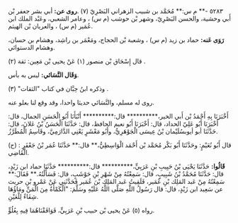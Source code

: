 ٥٢٨٣ -** م س:** مُحَمَّد بن شبيب الزهراني البَصْرِيّ (٧) .**روى عن:** أبي بشر جعفر بْن أَبي وحشية، والحسن البَصْرِيّ، وشهر بْن حوشب (م س) ، وعامر الشعبي، وعَبْد الملك ابن عُمَير (م س) ، والعريان بْن الهيثم.

**رَوَى عَنه:** حماد بن زيد (م س) ، وشعبة بْن الحجاج، ومَعْمَر بن راشِد، وهشام بن حسان، وهشام الدستوائي.

قال إِسْحَاق بْن منصور (١) عَنْ يحيى بْن مَعِين: ثقة (٢) .

**وَقَال النَّسَائي:** ليس به بأس.

وذكره ابنُ حِبَّان في كتاب "الثقات" (٣) .

روى له مسلم، والنَّسَائي حديثا واحدا، وقد وقع لنا بعلو عنه.

أَخْبَرَنَا بِهِ أَحْمَدُ بْن أَبي الخير،********** قال:********** أَنْبَأَنَا أَبُو الْحَسَنِ الجمال، قال: أَخْبَرَنَا أَبُو عَلِيّ الحداد، قال: أَخْبَرَنَا أَبُو نعيم الحافظ، قال: حَدَّثَنَا الْحَسَنُ بْنُ عَلانَ، قال: حَدَّثَنَا أبو أيوبسُلَيْمان بْنُ عِيسَى الْجَوْهَرِيُّ، وأَبُو مَعْشَرٍ يَعْنِي الدَّارَمِيَّ، وقَاسِمُ الْمُطَرَّزُ.

(ح) : قال أَبُو نُعَيْمٍ: وحَدَّثَنَا أَبُو بَكْر مُحَمَّد بْن أَحْمَد الْوَاسِطِيُّ،** قال:** حَدَّثَنَا عُمَر بْنُ جَعْفَرٍ الْقَاضِي.

**قَالُوا:** حَدَّثَنَا يَحْيَى بْنُ حَبِيبِ بْنِ عَرَبِيٍّ،********** قال:********** حَدَّثَنَا حماد ابن زَيْدٍ، قال: حَدَّثَنَا مُحَمَّدُ بْنُ شَبِيبٍ، قال: سَمِعْتُهُ مِنْ شَهْرِ بْنِ حَوْشَبٍ، قال: فَسَأَلْتُهُ.** فَقَالَ:** سَمِعْتُهُ مِنْ عَبد المَلِك بْنِ عُمَير، فَلَقِيتُ عَبد المَلِك بْنَ عُمَير فَحَدَّثَنِي عَنْ عَمْرو بْنِ حريث عن سَعِيد ابن زَيْدٍ، قال: قال رَسُولُ اللَّهِ صَلَّى اللَّهُ عَلَيْهِ وسَلَّمَ: "الْكَمْأَةُ مِنَ الْمَنِّ ومَاؤُهَا شِفَاءٌ لِلْعَيْنِ.

رواه (٥) عَنْ يحيى بْن حبيب بْنِ عَرَبِيٍّ، فَوَافَقْنَاهُمَا فِيهِ بِعُلُوٍّ.